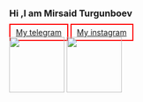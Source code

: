 ### Hi ,I am Mirsaid Turgunboev 
 <a href="https://t.me/muqim1" style="border:solid red 2px; padding:5px 10px;">My telegram</a>
 <a href="https://www.instagram.com/mirsaid.turgunboev/" style="border:solid red 2px; padding:5px 10px;">My instagram</a> <br>
<img src="https://gremmedia.hu/storage/app/uploads/public/5ec/06d/83b/5ec06d83b40d4188321695.png" width="100px" color="black">
<img src="https://upload.wikimedia.org/wikipedia/commons/thumb/9/9a/Laravel.svg/1200px-Laravel.svg.png" width="100px" color="black">

<br>

